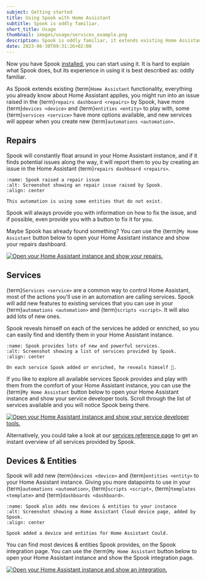 ```yaml
---
subject: Getting started
title: Using Spook with Home Assistant
subtitle: Spook is oddly familiar.
short_title: Usage
thumbnail: images/usage/services_example.png
description: Spook is oddly familiar, it extends existing Home Assistant functionality, everything you already know about Home Assistant applies. There is just more of it!
date: 2023-06-30T09:31:26+02:00
---
```


Now you have Spook [installed](installed), you can start using it. It is hard to explain what Spook does, but its experience in using it is best described as: oddly familiar.

As Spook extends existing {term}`Home Assistant` functionality, everything you already know about Home Assistant applies, you might run into an issue raised in the {term}`repairs dashboard <repairs>` by Spook, have more {term}`devices <device>` and {term}`entities <entity>` to play with, some {term}`services <service>` have more options available, and new services will appear when you create new {term}`automations <automation>`.

## Repairs

Spook will constantly float around in your Home Assistant instance, and if it finds potential issues along the way, it will report them to you by creating an issue in the Home Assistant {term}`repairs dashboard <repairs>`.

```{figure} images/usage/repairs_example.png
:name: Spook raised a repair issue
:alt: Screenshot showing an repair issue raised by Spook.
:align: center

This automation is using some entities that do not exist.
```

Spook will always provide you with information on how to fix the issue, and if possible, even provide you with a button to fix it for you.

Maybe Spook has already found something? You can use the {term}`My Home Assistant` button below to open your Home Assistant instance and show your repairs dashboard.

[![Open your Home Assistant instance and show your repairs.](https://my.home-assistant.io/badges/repairs.svg)](https://my.home-assistant.io/redirect/repairs/)

## Services

{term}`Services <service>` are a common way to control Home Assistant, most of the actions you'll use in an automation are calling services. Spook will add new features to existing services that you can use in your {term}`automations <automation>` and {term}`scripts <script>`. It will also add lots of new ones.

Spook reveals himself on each of the services he added or enriched, so you can easily find and identify them in your Home Assistant instance.

```{figure} images/usage/services_example.png
:name: Spook provides lots of new and powerful services.
:alt: Screenshot showing a list of services provided by Spook.
:align: center

On each service Spook added or enriched, he reveals himself 👻.
```

If you like to explore all available services Spook provides and play with them from the comfort of your Home Assistant instance, you can use the {term}`My Home Assistant` button below to open your Home Assistant instance and show your service developer tools. Scroll through the list of services available and you will notice Spook being there.

[![Open your Home Assistant instance and show your service developer tools.](https://my.home-assistant.io/badges/developer_services.svg)](https://my.home-assistant.io/redirect/developer_services/)

Alternatively, you could take a look at our [services reference page](services) to get an instant overview of all services provided by Spook.

## Devices & Entities

Spook will add new {term}`devices <device>` and {term}`entities <entity>` to your Home Assistant instance. Giving you more datapoints to use in your {term}`automations <automation>`, {term}`scripts <script>`, {term}`templates <template>` and {term}`dashboards <dashboard>`.

```{figure} images/usage/device_example.png
:name: Spook also adds new devices & entities to your instance
:alt: Screenshot showing a Home Assistant Cloud device page, added by Spook.
:align: center

Spook added a device and entities for Home Assistant Could.
```

You can find most devices & entities Spook provides, on the Spook integration page. You can use the {term}`My Home Assistant` button below to open your Home Assistant instance and show the Spook integration page.

[![Open your Home Assistant instance and show an integration.](https://my.home-assistant.io/badges/integration.svg)](https://my.home-assistant.io/redirect/integration/?domain=spook)
